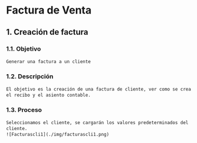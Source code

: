 # Factura de Venta

## 1. Creación de factura

### 1.1. Objetivo

    Generar una factura a un cliente

### 1.2. Descripción

    El objetivo es la creación de una factura de cliente, ver como se crea el recibo y el asiento contable.

### 1.3. Proceso

    Seleccionamos el cliente, se cargarán los valores predeterminados del cliente.
    ![Facturascli1](./img/facturascli1.png)
